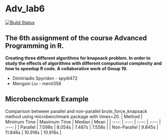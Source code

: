# Adv_lab6
[![Build Status](https://travis-ci.org/lmxblur/Adv_lab6.svg?branch=master)](https://travis-ci.org/lmxblur/Adv_lab6)
## The 6th assignment of the course Advanced Programming in R.
**Creating three different algorithms for knapsack problem. In order to study the effects of algorithms with different computional complexity and how to speedup R code.
A collaborative work of Group 19.**
  * Dimitriadis Spyridon - spydi472
  * Mengxin Liu - menli358
  
## Microbenckmark Example
Comparison between parallel and non-parallel brute_force_knapsack method using microbenchmark package with times=20.
| Method | Minimum Time | Maximum Time | Median | Mean |
| :---: | :---: | :---: | :---: | :---: |
| Parallel | 7.098s | 8.054s | 7.487s | 7.558s |
| Non-Parallel | 9.845s | 11.846s | 10.916s | 10.916s |
